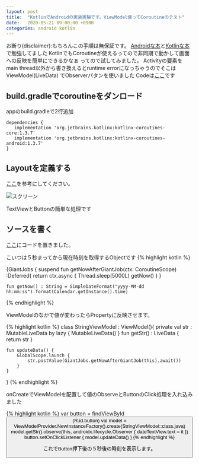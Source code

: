 ```yaml
---
layout: post
title:  "KotlinでAndroidの実装実験です。ViewModel使ってCoroutineのテスト"
date:   2020-05-21 09:00:00 +0900
categories: android kotlin
---
```

お断り(disclaimer):もちろんこの手順は無保証です。
[Androidな本][AndroidBook]と[Kotlinな本][KotlinBook]で勉強してました
KotlinでもCoroutineが使えるってので非同期で動かして画面への反映を簡単にできるかなぁ
ってので試してみました。
Activityの要素をmain thread以外から書き換えるとruntime errorになっちゃうのでそこはViewModel(LiveData)
でObserverパタンを使いました
Codeは[ここ][github]です
## build.gradleでcoroutineをダンロード

appのbuild.gradleで2行追加
~~~
dependencies {
   implementation 'org.jetbrains.kotlinx:kotlinx-coroutines-core:1.3.7'
   implementation 'org.jetbrains.kotlinx:kotlinx-coroutines-android:1.3.7'
}
~~~

## Layoutを定義する

[ここ][layout]を参考にしてください。


![スクリーン](/blog/images/screen.PNG)

TextViewとButtonの簡単な処理です

## ソースを書く
[ここ][src]にコードを置きました。

こいつは５秒まってから現在時刻を取得するObjectです
{% highlight kotlin %}

{GiantJobs {
    suspend fun  getNowAfterGiantJob(ctx: CoroutineScope) :Deferred<String>{
        return ctx.async {
            Thread.sleep(5000L)
            getNow()
        }
    }

    fun getNow() : String = SimpleDateFormat("yyyy-MM-dd hh:mm:ss").format(Calendar.getInstance().time)

{% endhighlight %}

ViewModelのなかで値が変わったらPropertyに反映させます。

{% highlight kotlin %}
class StringViewModel : ViewModel(){
    private  val str : MutableLiveData<String> by lazy {
            MutableLiveData<String>()
    }
    fun getStr() : LiveData<String> {
        return str
    }

    fun updateData() {
        GlobalScope.launch {
            str.postValue(GiantJobs.getNowAfterGiantJob(this).await())
        }
    }
}
{% endhighlight %}

onCreateでViewModelを配置して値のObserveとButtonのClick処理を入れ込みました

{% highlight kotlin %}
        var button = findViewById<Button>(R.id.button)
        val model = ViewModelProvider.NewInstanceFactory().create(StringViewModel::class.java)
        model.getStr().observe(this, androidx.lifecycle.Observer {
            dateTextView.text = it
        })
        button.setOnClickListener {
            model.updateData()
        }
{% endhighlight %}

これでButton押下後の５秒後の時刻を表示します。

[AndroidBook]: https://amzn.to/3e3MlCl
[KotlinBook]: https://amzn.to/2LM5mxc
[github]: https://github.com/hikazoh/KotlinCoroutine
[layout]: https://github.com/hikazoh/KotlinCoroutine/blob/master/app/src/main/res/layout/activity_main.xml
[src]: https://github.com/hikazoh/KotlinCoroutine/blog/master/app/src/main/java/com/example/coroutine/MainActivity.kt
